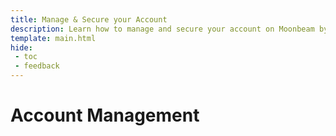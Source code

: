 ```yaml
---
title: Manage & Secure your Account
description: Learn how to manage and secure your account on Moonbeam by creating an on-chain identity, and setting up multisig safes and proxy accounts.
template: main.html
hide: 
 - toc
 - feedback
---
```


<h1 class='subsection-title'>Account Management</h1>
<div class='subsection-wrapper'></div>
